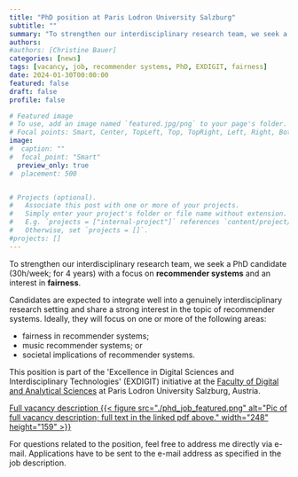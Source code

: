 ```yaml
---
title: "PhD position at Paris Lodron University Salzburg"
subtitle: ""
summary: "To strengthen our interdisciplinary research team, we seek a **PhD candidate** with focus on **recommender systems**, particularly with interest in **fairness** in recommender systems; music recommender systems; or societal implications of recommender systems."
authors: 
#authors: [Christine Bauer]
categories: [news]
tags: [vacancy, job, recommender systems, PhD, EXDIGIT, fairness]
date: 2024-01-30T00:00:00
featured: false
draft: false
profile: false

# Featured image
# To use, add an image named `featured.jpg/png` to your page's folder.
# Focal points: Smart, Center, TopLeft, Top, TopRight, Left, Right, BottomLeft, Bottom, BottomRight.
image:
#  caption: ""
#  focal_point: "Smart"
  preview_only: true
#  placement: 500


# Projects (optional).
#   Associate this post with one or more of your projects.
#   Simply enter your project's folder or file name without extension.
#   E.g. `projects = ["internal-project"]` references `content/project/deep-learning/index.md`.
#   Otherwise, set `projects = []`.
#projects: []
---
```


To strengthen our interdisciplinary research team, we seek a PhD candidate (30h/week; for 4 years) with a focus on **recommender systems** and an interest in **fairness**.  

Candidates are expected to integrate well into a genuinely interdisciplinary research setting and share a strong interest in the topic of recommender systems. Ideally, they will focus on one or more of the following areas:
- fairness in recommender systems;
- music recommender systems; or
- societal implications of recommender systems.

This position is part of the 'Excellence in Digital Sciences and Interdisciplinary Technologies' (EXDIGIT) initiative at the [Faculty of Digital and Analytical Sciences](https://www.plus.ac.at/digital-and-analytical-sciences/?lang=en) at Paris Lodron University Salzburg, Austria.  


[Full vacancy description {{< figure src="./phd_job_featured.png" alt="Pic of full vacancy description; full text in the linked pdf above." width="248" height="159" >}}](./phd_job.pdf)

For questions related to the position, feel free to address me directly via e-mail. Applications have to be sent to the e-mail address as specified in the job description.
